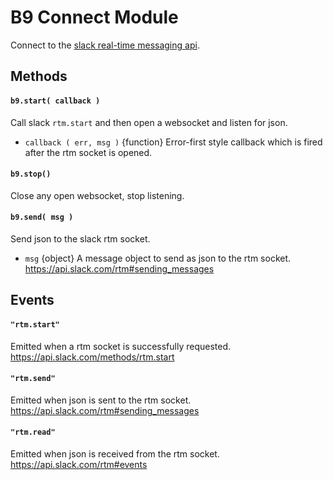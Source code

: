 # B9 Connect Module
Connect to the [slack real-time messaging api](https://api.slack.com/methods/rtm.start).

## Methods

#### `b9.start( callback )`

Call slack `rtm.start` and then open a websocket and listen for json.

- `callback ( err, msg )` {function}
Error-first style callback which is fired after the rtm socket is opened.

#### `b9.stop()`
Close any open websocket, stop listening.

#### `b9.send( msg )`

Send json to the slack rtm socket.

- `msg` {object}
A message object to send as json to the rtm socket.
https://api.slack.com/rtm#sending_messages

## Events

#### `"rtm.start"`
Emitted when a rtm socket is successfully requested.
https://api.slack.com/methods/rtm.start

#### `"rtm.send"`
Emitted when json is sent to the rtm socket.
https://api.slack.com/rtm#sending_messages

#### `"rtm.read"`
Emitted when json is received from the rtm socket.
https://api.slack.com/rtm#events
